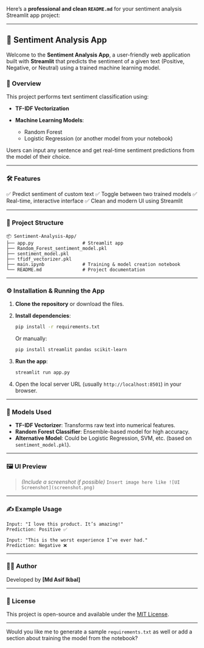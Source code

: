 Here’s a **professional and clean `README.md`** for your sentiment analysis Streamlit app project:

---

## 💬 Sentiment Analysis App

Welcome to the **Sentiment Analysis App**, a user-friendly web application built with **Streamlit** that predicts the sentiment of a given text (Positive, Negative, or Neutral) using a trained machine learning model.

### 📌 Overview

This project performs text sentiment classification using:

* **TF-IDF Vectorization**
* **Machine Learning Models**:

  * Random Forest
  * Logistic Regression (or another model from your notebook)

Users can input any sentence and get real-time sentiment predictions from the model of their choice.

---

### 🛠️ Features

✅ Predict sentiment of custom text
✅ Toggle between two trained models
✅ Real-time, interactive interface
✅ Clean and modern UI using Streamlit

---

### 📁 Project Structure

```
📦 Sentiment-Analysis-App/
├── app.py                  # Streamlit app
├── Random_Forest_sentiment_model.pkl
├── sentiment_model.pkl
├── tfidf_vectorizer.pkl
├── main.ipynb              # Training & model creation notebook
└── README.md               # Project documentation
```

---

### ⚙️ Installation & Running the App

1. **Clone the repository** or download the files.

2. **Install dependencies**:

   ```bash
   pip install -r requirements.txt
   ```

   Or manually:

   ```bash
   pip install streamlit pandas scikit-learn
   ```

3. **Run the app**:

   ```bash
   streamlit run app.py
   ```

4. Open the local server URL (usually `http://localhost:8501`) in your browser.

---

### 🧠 Models Used

* **TF-IDF Vectorizer**: Transforms raw text into numerical features.
* **Random Forest Classifier**: Ensemble-based model for high accuracy.
* **Alternative Model**: Could be Logistic Regression, SVM, etc. (based on `sentiment_model.pkl`).

---

### 🖼️ UI Preview

> *(Include a screenshot if possible)*
> `Insert image here like ![UI Screenshot](screenshot.png)`

---

### ✍️ Example Usage

```text
Input: "I love this product. It’s amazing!"
Prediction: Positive ✅
```

```text
Input: "This is the worst experience I’ve ever had."
Prediction: Negative ❌
```

---

### 👨‍💻 Author

Developed by **\[Md Asif Ikbal]**


---

### 📃 License

This project is open-source and available under the [MIT License](LICENSE).

---

Would you like me to generate a sample `requirements.txt` as well or add a section about training the model from the notebook?
